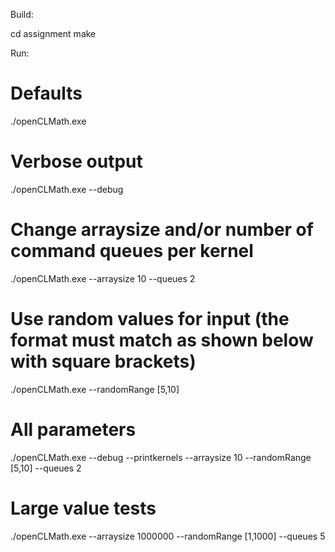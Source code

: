 Build:

cd assignment
make

Run:
# Defaults
./openCLMath.exe

# Verbose output
./openCLMath.exe --debug

# Change arraysize and/or number of command queues per kernel
./openCLMath.exe --arraysize 10 --queues 2

# Use random values for input (the format must match as shown below with square brackets)
./openCLMath.exe --randomRange [5,10]

# All parameters
./openCLMath.exe --debug --printkernels --arraysize 10 --randomRange [5,10] --queues 2

# Large value tests
./openCLMath.exe --arraysize 1000000 --randomRange [1,1000] --queues 5
